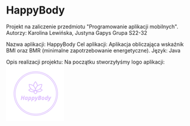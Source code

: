 # HappyBody
Projekt na zaliczenie przedmiotu "Programowanie aplikacji mobilnych".
Autorzy: Karolina Lewińska, Justyna Gapys 
Grupa S22-32

Nazwa aplikacji: HappyBody
Cel aplikacji: Aplikacja obliczająca wskaźnik BMI oraz BMR (minimalne zapotrzebowanie energetyczne).
Język: Java

Opis realizacji projektu:
Na początku stworzyłyśmy logo aplikacji:
![logo](https://github.com/KarolinaLewinska/HappyBody/blob/master/ReadmeIMG/logo.PNG)

